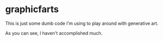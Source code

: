 graphicfarts
============

This is just some dumb code I'm using to play around with generative art.

As you can see, I haven't accomplished much.
